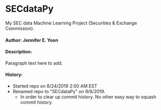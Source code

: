 # SECdataPy  
My SEC data Machine Learning Project (Securities &amp; Exchange Commission).    

#### Author: Jennifer E. Yoon  

#### Description:  

Paragraph text here to add.  


#### History:  

 * Started repo on 8/24/2019 2:00 AM EST  
 * Renamed repo to "SECdataPy" on 9/6/2019.
   - In order to clear up commit history.  No other easy way to squash commit history.  

